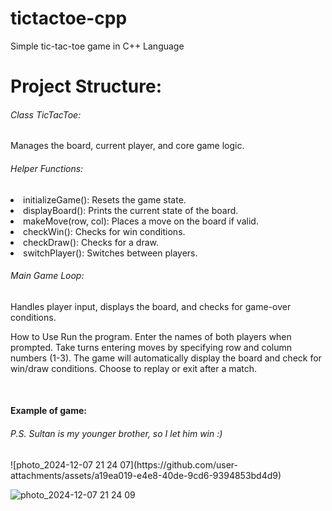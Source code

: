 # tictactoe-cpp
Simple tic-tac-toe game in C++ Language

<h1> <b> Project Structure: </b> </h1>
<h6> Class TicTacToe: </h6>
Manages the board, current player, and core game logic.
<h6>Helper Functions:</h6>
<li> initializeGame(): Resets the game state. </li>
<li> displayBoard(): Prints the current state of the board.  </li>
<li> makeMove(row, col): Places a move on the board if valid. </li>
<li> checkWin(): Checks for win conditions. </li>
<li> checkDraw(): Checks for a draw. </li>
<li> switchPlayer(): Switches between players.</li>

<h6>Main Game Loop: </h6>
Handles player input, displays the board, and checks for game-over conditions.

<p> How to Use
Run the program.
Enter the names of both players when prompted.
Take turns entering moves by specifying row and column numbers (1-3).
The game will automatically display the board and check for win/draw conditions.
Choose to replay or exit after a match. </p>

<br> 

<h4> Example of game: </h4>
<h6> P.S. Sultan is my younger brother, so I let him win :) </h6>
![photo_2024-12-07 21 24 07](https://github.com/user-attachments/assets/a19ea019-e4e8-40de-9cd6-9394853bd4d9)

![photo_2024-12-07 21 24 09](https://github.com/user-attachments/assets/5eb4ab15-8a01-455b-8024-6c9179408570)

